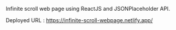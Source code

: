 Infinite scroll web page using ReactJS and JSONPlaceholder API.

Deployed URL : https://infinite-scroll-webpage.netlify.app/
